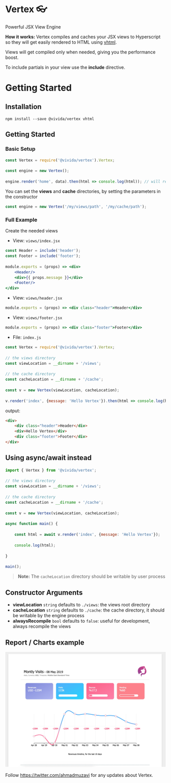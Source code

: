 # Vertex 👓
Powerful JSX View Engine

**How it works:**
Vertex compiles and caches your JSX views to Hyperscript so they will get easily rendered to HTML using [vhtml](https://github.com/developit/vhtml).

Views will get compiled only when needed, giving you the performance boost.

To include partials in your view use the **include** directive.

# Getting Started

## Installation
```shell
npm install --save @vivida/vertex vhtml
```

## Getting Started

### Basic Setup

```js
const Vertex = require('@vivida/vertex').Vertex;

const engine = new Vertex();

engine.render('home', data).then(html => console.log(html)); // will render `views/home.jsx`
```

You can set the **views** and **cache** directories, by setting the parameters in the constructor

```js
const engine = new Vertex('/my/views/path', '/my/cache/path');
```

### Full Example

Create the needed views

- View: `views/index.jsx`

```jsx
const Header = include('header');
const Footer = include('footer');

module.exports = (props) => <div>
    <Header/>
    <div>{{ props.message }}</div>
    <Footer/>
</div>
```

- View: `views/header.jsx`

```jsx
module.exports = (props) => <div class="header">Header</div>
```

- View: `views/footer.jsx`

```jsx
module.exports = (props) => <div class="footer">Footer</div>
```

 - File: `index.js`

```js
const Vertex = require('@vivida/vertex').Vertex;

// the views directory
const viewLocation = __dirname + '/views';

// the cache directory
const cacheLocation = __dirname + '/cache';

const v = new Vertex(viewLocation, cacheLocation);

v.render('index', {message: 'Hello Vertex'}).then(html => console.log(html));

```

output:
```html
<div>
    <div class="header">Header</div>
    <div>Hello Vertex</div>
    <div class="footer">Footer</div>
</div>
```

## Using async/await instead

```js
import { Vertex } from '@vivida/vertex';

// the views directory
const viewLocation = __dirname + '/views';

// the cache directory
const cacheLocation = __dirname + '/cache';

const v = new Vertex(viewLocation, cacheLocation);

async function main() {

    const html = await v.render('index', {message: 'Hello Vertex'});

    console.log(html);

}

main();
```

> **Note:** The `cacheLocation` directory should be writable by user process

## Constructor Arguments

- **viewLocation** `string` defaults to `./views`: the views root directory
- **cacheLocation** `string` defaults to `./cache`: the cache directory, it should be writable by the engine process
- **alwaysRecompile** `bool` defaults to `false`: useful for development, always recompile the views

## Report / Charts example
![Chart and Report generated by Vertex](./report-example.jpg)

Follow https://twitter.com/ahmadmuzavi for any updates about Vertex.